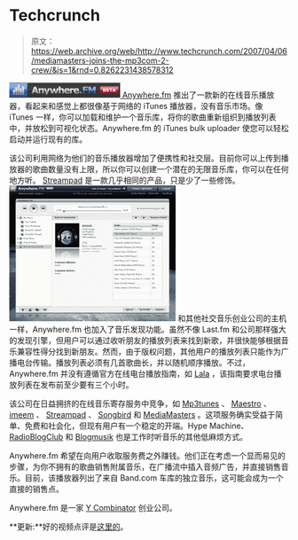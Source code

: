 # Techcrunch

> 原文：<https://web.archive.org/web/http://www.techcrunch.com/2007/04/06/mediamasters-joins-the-mp3com-2-crew/&js=1&rnd=0.8262231438578312>

[![anywherefmlogo.png](img/aad4b7078d7ffd544486e772cb79cc11.png) ](https://web.archive.org/web/20070803124158/http://anywhere.fm/) [Anywhere.fm](https://web.archive.org/web/20070803124158/http://anywhere.fm/) 推出了一款新的在线音乐播放器，看起来和感觉上都很像基于网络的 iTunes 播放器，没有音乐市场。像 iTunes 一样，你可以加载和维护一个音乐库，将你的歌曲重新组织到播放列表中，并放松到可视化状态。Anywhere.fm 的 iTunes bulk uploader 使您可以轻松启动并运行现有的库。

该公司利用网络为他们的音乐播放器增加了便携性和社交层。目前你可以上传到播放器的歌曲数量没有上限，所以你可以创建一个潜在的无限音乐库，你可以在任何地方听。 [Streampad](https://web.archive.org/web/20070803124158/http://www.techcrunch.com/2006/12/08/web-based-media-player-lets-you-stream-your-itunes-to-any-computer/) 是一款几乎相同的产品，只是少了一些修饰。
 [![](img/b92d6dc3a39a3ea0d3bc9c01c6b0f91b.png)](https://web.archive.org/web/20070803124158/http://www.techcrunch.com/wp-content/anywhereplayer.png) 和其他社交音乐创业公司的主机一样，Anywhere.fm 也加入了音乐发现功能。虽然不像 Last.fm 和公司那样强大的发现引擎，但用户可以通过收听朋友的播放列表来找到新歌，并很快能够根据音乐兼容性得分找到新朋友。然而，由于版权问题，其他用户的播放列表只能作为广播电台传输。播放列表必须有几首歌曲长，并以随机顺序播放。不过，Anywhere.fm 并没有遵循官方在线电台播放指南，如 [Lala](https://web.archive.org/web/20070803124158/http://www.crunchbase.com/company/lala) ，该指南要求电台播放列表在发布前至少要有三个小时。

该公司在日益拥挤的在线音乐寄存服务中竞争，如 [Mp3tunes](https://web.archive.org/web/20070803124158/http://www.techcrunch.com/2005/12/02/oboes-web-music-locker/) 、 [Maestro](https://web.archive.org/web/20070803124158/http://www.techcrunch.com/2007/06/01/maestro-social-music-streaming/) 、 [imeem](https://web.archive.org/web/20070803124158/http://www.techcrunch.com/2007/06/20/imeem-now-officially-legitimate/) 、 [Streampad](https://web.archive.org/web/20070803124158/http://www.techcrunch.com/2006/12/08/web-based-media-player-lets-you-stream-your-itunes-to-any-computer/) 、 [Songbird](https://web.archive.org/web/20070803124158/http://www.techcrunch.com/2006/02/07/songbird-to-launch-tonight/) 和 [MediaMasters](https://web.archive.org/web/20070803124158/http://www.techcrunch.com/2007/04/06/mediamasters-joins-the-mp3com-2-crew/) 。这项服务确实受益于简单、免费和社会化，但现有用户有一个稳定的开端。Hype Machine、 [RadioBlogClub](https://web.archive.org/web/20070803124158/http://www.techcrunch.com/2007/03/14/radioblogclub-abandons-old-pirate-ship-for-bigger-one/) 和 [Blogmusik](https://web.archive.org/web/20070803124158/http://www.techcrunch.com/2006/09/09/check-out-blogmusik-before-its-pulled-off-the-internet/) 也是工作时听音乐的其他低麻烦方式。

Anywhere.fm 希望在向用户收取服务费之外赚钱。他们正在考虑一个显而易见的步骤，为你不拥有的歌曲销售附属音乐，在广播流中插入音频广告，并直接销售音乐。目前，该播放器列出了来自 Band.com 车库的独立音乐，这可能会成为一个直接的销售点。

Anywhere.fm 是一家 [Y Combinator](https://web.archive.org/web/20070803124158/http://www.crunchbase.com/company/ycombinator) 创业公司。

**更新:**好的视频点评是[这里的](https://web.archive.org/web/20070803124158/http://s3.amazonaws.com/anywherefm_videos/anywherefm_review.wmv)。